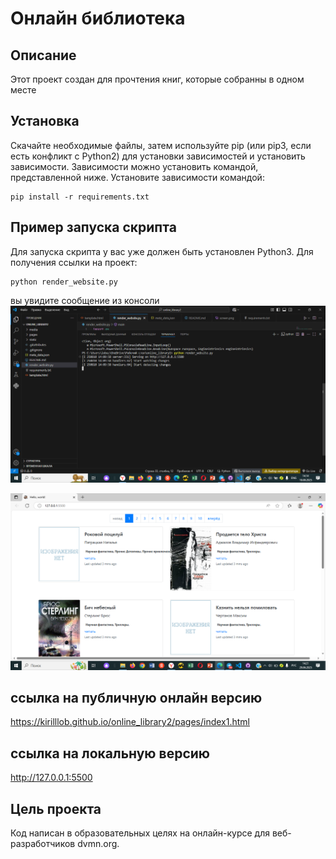 # Онлайн библиотека
## Описание
Этот проект создан для прочтения книг, которые собранны в одном месте 
## Установка
Скачайте необходимые файлы, затем используйте рір (или ріp3, если есть конфликт с Python2) для установки зависимостей и установить зависимости. Зависимости можно установить командой, представленной ниже. Установите зависимости командой:
```
pip install -r requirements.txt
```
## Пример запуска скрипта
Для запуска скрипта у вас уже должен быть установлен Python3. Для получения ссылки на проект:
```
python render_website.py
```
вы увидите сообщение из консоли 
![сообщение из консоли](media/img/примерзапуска.png)

![пример сайта](media/img/screen.png)
## ссылка на публичную онлайн версию

https://kirilllob.github.io/online_library2/pages/index1.html
## ссылка на локальную версию
http://127.0.0.1:5500
## Цель проекта
Код написан в образовательных целях на онлайн-курсе для веб-разработчиков dvmn.org.